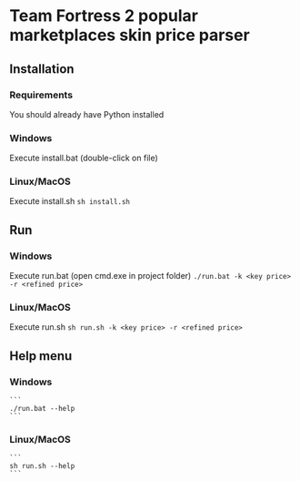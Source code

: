 # Team Fortress 2 popular marketplaces skin price parser


## Installation

### Requirements
You should already have Python installed

### Windows
Execute install.bat (double-click on file)
### Linux/MacOS
Execute install.sh
    ```
    sh install.sh
    ```


## Run

### Windows
Execute run.bat (open cmd.exe in project folder)
    ```
    ./run.bat -k <key price> -r <refined price>
    ```
### Linux/MacOS
Execute run.sh
    ```
    sh run.sh -k <key price> -r <refined price>
    ```


## Help menu

### Windows
    ```
    ./run.bat --help
    ```
### Linux/MacOS
    ```
    sh run.sh --help
    ```
